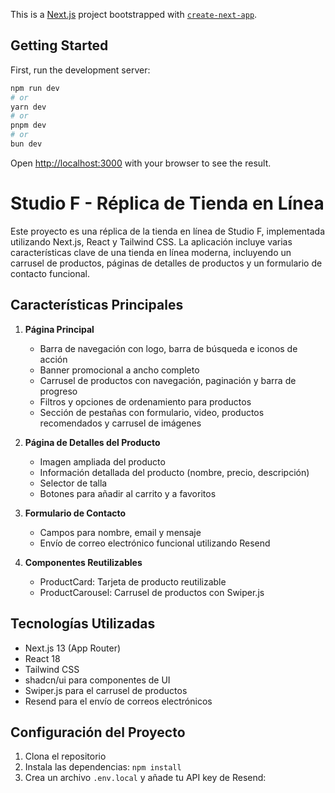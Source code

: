 This is a [Next.js](https://nextjs.org) project bootstrapped with [`create-next-app`](https://nextjs.org/docs/app/api-reference/cli/create-next-app).

## Getting Started

First, run the development server:

```bash
npm run dev
# or
yarn dev
# or
pnpm dev
# or
bun dev
```

Open [http://localhost:3000](http://localhost:3000) with your browser to see the result.

# Studio F - Réplica de Tienda en Línea

Este proyecto es una réplica de la tienda en línea de Studio F, implementada utilizando Next.js, React y Tailwind CSS. La aplicación incluye varias características clave de una tienda en línea moderna, incluyendo un carrusel de productos, páginas de detalles de productos y un formulario de contacto funcional.

## Características Principales

1. **Página Principal**
   - Barra de navegación con logo, barra de búsqueda e iconos de acción
   - Banner promocional a ancho completo
   - Carrusel de productos con navegación, paginación y barra de progreso
   - Filtros y opciones de ordenamiento para productos
   - Sección de pestañas con formulario, video, productos recomendados y carrusel de imágenes

2. **Página de Detalles del Producto**
   - Imagen ampliada del producto
   - Información detallada del producto (nombre, precio, descripción)
   - Selector de talla
   - Botones para añadir al carrito y a favoritos

3. **Formulario de Contacto**
   - Campos para nombre, email y mensaje
   - Envío de correo electrónico funcional utilizando Resend

4. **Componentes Reutilizables**
   - ProductCard: Tarjeta de producto reutilizable
   - ProductCarousel: Carrusel de productos con Swiper.js

## Tecnologías Utilizadas

- Next.js 13 (App Router)
- React 18
- Tailwind CSS
- shadcn/ui para componentes de UI
- Swiper.js para el carrusel de productos
- Resend para el envío de correos electrónicos

## Configuración del Proyecto

1. Clona el repositorio
2. Instala las dependencias: `npm install`
3. Crea un archivo `.env.local` y añade tu API key de Resend:



